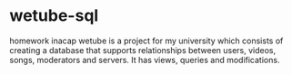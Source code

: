 # wetube-sql
homework inacap
wetube is a project for my university which consists of creating a database that supports relationships between users, videos, songs, moderators and servers. It has views, queries and modifications.
